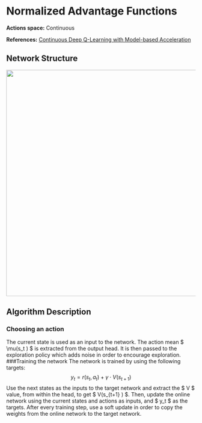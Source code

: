 # Normalized Advantage Functions

**Actions space:** Continuous

**References:** [Continuous Deep Q-Learning with Model-based Acceleration](https://arxiv.org/abs/1603.00748.pdf)

## Network Structure

<p style="text-align: center;">

<img src="..\..\design_imgs\naf.png" width=600>

</p>

## Algorithm Description
### Choosing an action
The current state is used as an input to the network. The action mean $ \mu(s_t ) $ is extracted from the output head. It is then passed to the exploration policy which adds noise in order to encourage exploration.
###Training the network
The network is trained by using the following targets:
$$ y_t=r(s_t,a_t )+\gamma\cdot V(s_{t+1}) $$
Use the next states as the inputs to the target network and extract the $ V $ value, from within the head, to get $ V(s_{t+1} ) $. Then, update the online network using the current states and actions as inputs, and $ y_t $ as the targets.
After every training step, use a soft update in order to copy the weights from the online network to the target network.
